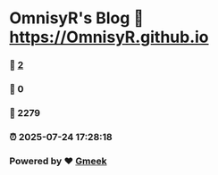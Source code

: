 # OmnisyR's Blog :link: https://OmnisyR.github.io 
### :page_facing_up: [2](https://OmnisyR.github.io/tag.html) 
### :speech_balloon: 0 
### :hibiscus: 2279 
### :alarm_clock: 2025-07-24 17:28:18 
### Powered by :heart: [Gmeek](https://github.com/Meekdai/Gmeek)
